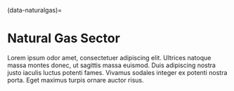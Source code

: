 (data-naturalgas)=
# Natural Gas Sector

Lorem ipsum odor amet, consectetuer adipiscing elit. Ultrices natoque massa montes donec, ut sagittis massa euismod. Duis adipiscing nostra justo iaculis luctus potenti fames. Vivamus sodales integer ex potenti nostra porta. Eget maximus turpis ornare auctor risus.